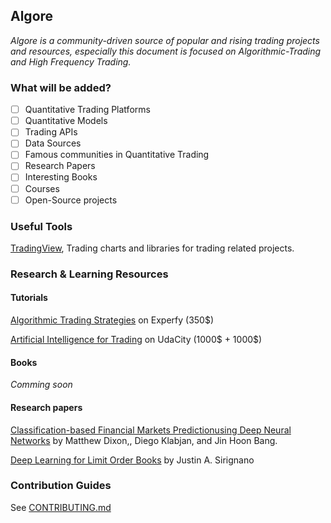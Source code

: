 ## Algore
*Algore is a community-driven source of popular and rising trading projects and resources, especially this document is focused on Algorithmic-Trading and High Frequency Trading.*

### What will be added?

- [ ] Quantitative Trading Platforms
- [ ] Quantitative Models
- [ ] Trading APIs
- [ ] Data Sources
- [ ] Famous communities in Quantitative Trading
- [ ] Research Papers
- [ ] Interesting Books
- [ ] Courses
- [ ] Open-Source projects

### Useful Tools

[TradingView](https://www.tradingview.com/), Trading charts and libraries for trading related projects.

<!--

### Quantitative Trading Platforms

### Trading Terminals

### Libraries

### Trading Models

### APIs

### Source Data

### Community Groups & Forums

-->

### Research & Learning Resources
#### Tutorials
[Algorithmic Trading Strategies](https://www.experfy.com/training/courses/algorithmic-trading-strategies) on Experfy (350$)

[Artificial Intelligence for Trading](https://eu.udacity.com/course/ai-for-trading--nd880) on UdaCity (1000$ + 1000$)

#### Books

*Comming soon*


#### Research papers
[Classification-based Financial Markets Predictionusing Deep Neural Networks](https://arxiv.org/pdf/1603.08604.pdf) by Matthew Dixon,, Diego Klabjan, and Jin Hoon Bang.

[Deep Learning for Limit Order Books](https://arxiv.org/pdf/1601.01987.pdf) by Justin A. Sirignano


### Contribution Guides

See [CONTRIBUTING.md](/CONTRIBUTING.md)
